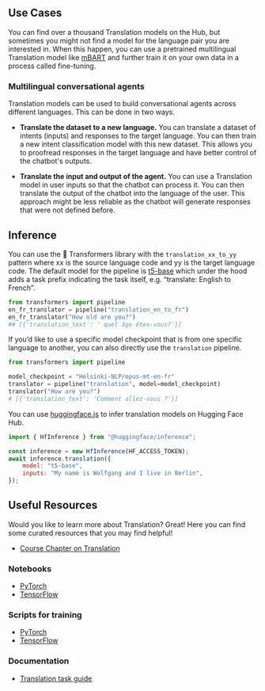 ## Use Cases

You can find over a thousand Translation models on the Hub, but sometimes you might not find a model for the language pair you are interested in. When this happen, you can use a pretrained multilingual Translation model like [mBART](https://huggingface.co/facebook/mbart-large-cc25) and further train it on your own data in a process called fine-tuning.

### Multilingual conversational agents

Translation models can be used to build conversational agents across different languages. This can be done in two ways.

- **Translate the dataset to a new language.** You can translate a dataset of intents (inputs) and responses to the target language. You can then train a new intent classification model with this new dataset. This allows you to proofread responses in the target language and have better control of the chatbot's outputs.

* **Translate the input and output of the agent.** You can use a Translation model in user inputs so that the chatbot can process it. You can then translate the output of the chatbot into the language of the user. This approach might be less reliable as the chatbot will generate responses that were not defined before.

## Inference

You can use the 🤗 Transformers library with the `translation_xx_to_yy` pattern where xx is the source language code and yy is the target language code. The default model for the pipeline is [t5-base](https://huggingface.co/t5-base) which under the hood adds a task prefix indicating the task itself, e.g. “translate: English to French”.

```python
from transformers import pipeline
en_fr_translator = pipeline("translation_en_to_fr")
en_fr_translator("How old are you?")
## [{'translation_text': ' quel âge êtes-vous?'}]
```

If you’d like to use a specific model checkpoint that is from one specific language to another, you can also directly use the `translation` pipeline.

```python
from transformers import pipeline

model_checkpoint = "Helsinki-NLP/opus-mt-en-fr"
translator = pipeline("translation", model=model_checkpoint)
translator("How are you?")
# [{'translation_text': 'Comment allez-vous ?'}]
```

You can use [huggingface.js](https://github.com/huggingface/huggingface.js) to infer translation models on Hugging Face Hub.

```javascript
import { HfInference } from "@huggingface/inference";

const inference = new HfInference(HF_ACCESS_TOKEN);
await inference.translation({
	model: "t5-base",
	inputs: "My name is Wolfgang and I live in Berlin",
});
```

## Useful Resources

Would you like to learn more about Translation? Great! Here you can find some curated resources that you may find helpful!

- [Course Chapter on Translation](https://huggingface.co/course/chapter7/4?fw=pt)

### Notebooks

- [PyTorch](https://github.com/huggingface/notebooks/blob/master/examples/translation.ipynb)
- [TensorFlow](https://github.com/huggingface/notebooks/blob/master/examples/translation-tf.ipynb)

### Scripts for training

- [PyTorch](https://github.com/huggingface/transformers/tree/main/examples/pytorch/translation)
- [TensorFlow](https://github.com/huggingface/transformers/tree/main/examples/tensorflow/translation)

### Documentation

- [Translation task guide](https://huggingface.co/docs/transformers/tasks/translation)
